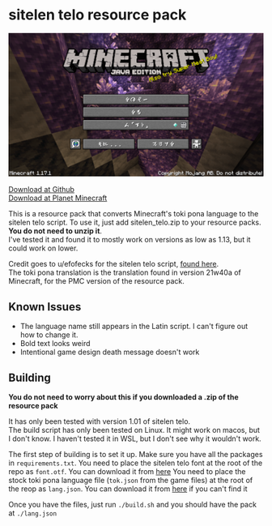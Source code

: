 # sitelen telo resource pack
![Screenshot](./screenshot.png)

[Download at Github](https://github.com/ReveredOxygen/sitelen-telo-minecraft)  
[Download at Planet Minecraft](https://www.planetminecraft.com/texture-pack/sitelen-telo/)

This is a resource pack that converts Minecraft's toki pona language
to the sitelen telo script. To use it, just add sitelen\_telo.zip to
your resource packs. **You do not need to unzip it**.  
I've tested it and found it to mostly work on
versions as low as 1.13, but it could work on lower.

Credit goes to u/efofecks for the sitelen
telo script, [found here][sitelen telo reddit].  
The toki pona translation is the translation found in
version 21w40a of Minecraft, for the PMC version of the resource pack.

## Known Issues

- The language name still appears in the Latin script. I can't figure out how to change it.
- Bold text looks weird
- Intentional game design death message doesn't work

## Building

**You do not need to worry about this if you downloaded a .zip
of the resource pack**

It has only been tested with version 1.01 of sitelen telo.  
The build script has only been tested on Linux. It might work on macos,
but I don't know. I haven't tested it in WSL, but I don't see
why it wouldn't work.

The first step of building is to set it up. Make sure you have all the
packages in `requirements.txt`. You need to place the sitelen telo font
at the root of the repo as `font.otf`. You can download it from [here][sitelen telo gdrive]
You need to place the stock toki pona language file
(`tok.json` from the game files) at the root of the
reop as `lang.json`. You can download it from [here][tok.json] if you can't find it

Once you have the files, just run `./build.sh` and you should have the pack at `./lang.json`

[sitelen telo gdrive]: https://drive.google.com/file/d/1Y39JfjAfbthyECdTgcCZaKGR5i0Q7VUr/view?usp=sharing
[sitelen telo reddit]: https://www.reddit.com/r/tokipona/comments/jax1x2/sitelen_telo_v101_a_japaneseinspired_logographic/
[tok.json]: https://github.com/InventivetalentDev/minecraft-assets/blob/21w39a/assets/minecraft/lang/tok.json
